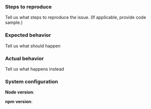 ### Steps to reproduce

Tell us what steps to reproduce the issue. (If applicable, provide code sample.)

### Expected behavior

Tell us what should happen

### Actual behavior

Tell us what happens instead

### System configuration

**Node version**:

**npm version**:

